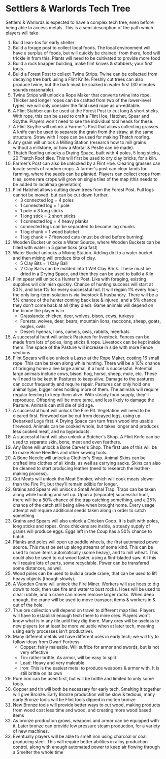 # Settlers & Warlords Tech Tree

Settlers & Warlords is expected to have a complex tech tree, even before being able to access metals. This is a semi description of the path which players will take

1. Build lean-tos for early shelter
2. Build a forage post to collect local foods. The local environment will have a surplus of foods, but will quickly be drained; from there, food will trickle in from this. Plants will need to be cultivated to provide more food
3. Build a rock knapper building, make flint knives & stabbers; your first tools.
4. Build a Forest Post to collect Twine Strips. Twine can be collected from decaying tree bark using a Flint Knife. Freshly cut trees can also produce twine, but the bark must be soaked in water first (30 minutes sounds reasonable).
5. Twine Strips will unlock a Rope Maker that converts twine into rope. Thicker and longer ropes can be crafted from two of the lower-level types; we will only consider the final used rope as un-editable.
6. A Flint Stabber can be used at the Forest Post to cut long & short sticks. With rope, this can be used to craft a Flint Hoe, Hatchet, Spear and Scythe. Players won't need to see the individual tool heads for these.
7. A Flint Scythe will unlock a Farmer's Post that allows collecting grasses. A knife can be used to separate the grain from the straw, at the same structure. Straw with 1 rope can be used for making Thatch roofing.
8. Any grain will unlock a Milling Station (research how to mill grains without a millstone, or how a Mortar & Pestle can be made).
9. Thatch Roofing unlocks a Drying Space, built with 4 poles, 5 long sticks, 20 Thatch Roof tiles. This will first be used to dry clay bricks, for a kiln.
10. Farmer's Post can also be unlocked by a Flint Hoe. Clearing grasses can locate seeds of random crops. A farmer's post can clear lands for farming, where the seeds can be planted. Players can collect crops from tiles; some rare crops will grow on single tiles of the map (this needs to be added to localmap generation)
11. Flint Hatchet allows cutting down trees from the Forest Post. Full logs cannot be moved, but can be cut down further.
    - 3 connected log = 4 poles
    - 1 connected log = 1 pole
    - 1 pole = 3 long sticks
    - 1 long stick = 2 short sticks
    - 1 connected log = 4 heavy planks
    - connected logs can be separated to become log chunks
    - 1 log chunk = 1 wood butcket
    - 1 log chunk = 7 firewood cuts (must be dried before burning)
12. Wooden Bucket unlocks a Water Source, where Wooden Buckets can be filled with water in 5 game ticks (aka fast)
13. Water Bucket unlocks a Mixing Station. Adding dirt to a water bucket and then mixing will produce bits of clay.
    - 5 Clay Bits = 1 Clay Ball
    - 2 Clay Balls can be molded into 1 Wet Clay Brick. These must be dried in a Drying Space, and then they can be used to build a Kiln.
14. Flint spear will unlock a Hunter's Post. Like with foraging, existing supplies will diminish quickly. Chance of hunting success will start at 50%, and lose 1% for every successful hut. It will regain 1% every hour; the only long-term solution is via livestock & husbandry. There will be a 5% chance of the hunter coming back late & injured, and a 5% chance they don't come back at all (they died). Game animals will depend on the biome the player is in
    - Grasslands: chicken, deer, wolves, bison, cows, turkeys
    - Forests: wolves, deer, bears, mountain lions, raccoons, sheep, goats, eagles, owls
    - Desert: hyenas, lions, camels, owls, rabbits, meerkats
15. A successful hunt will unlock Pastures for livestock. Fences can be made from lots of poles, long sticks & rope. Livestock can be kept inside them. The space of the Pasture will increase in side with more Fence sections.
16. Flint Spears will also unlock a Lasso at the Rope Maker, costing 16 small rope. This can be taken along while hunting. There will be a 10% chance of bringing home a live large animal, if a hunt is successful. Potential large animals include cows, bison, hog, horse, sheep, mule, etc. These will need to be kept in Pastures to keep alive. Damage to the pastures can occur frequently and require repair. Pastures can only hold one animal type, bigger ones holding more of them. The animals will require regular feeding to keep them alive. With steady food supply, they'll reproduce. Offspring will be more tame, and less likely to damage the Pasture. Animals can still die of old age.
17. A successful hunt will unlock the Fire Pit. Vegetation will need to be cleared first. Firewood can be cut from decayed logs, using up Debarked Logs first. A Drying Space can turn fresh wood into usable firewood. Animals can be cooked whole, but takes longer and produces less cooked meat, and no byproducts.
18. A successful hunt will also unlock a Butcher's Shop. A Flint Knife can be used to separate skin, bone, meat and even feathers.
19. Any Bone will unlock a Bone Carver's Shop. The first use of this will be to make Bone Needles and other sewing tools.
20. A Bone Needle will unlock a Clothier's Shop. Animal Skins can be crafted into clothes of all kinds, as well as carrying sacks. Skins can also be cleaned to start producing leather (need to research the leather-making process).
21. Cut Meats will unlock the Meat Smoker, which will cook meats slower than the Fire Pit, but they'll remain edible for longer.
22. Grains and Spears will unlock a Small Animal Trap. Traps can be taken along while hunting and set up. Upon a (separate) successful hunt, there will be a 50% chance of the trap catching something, and a 25% chance of the catch still being alive when brought home. Every usage attempt will require additional seeds taken along in order to catch something.
23. Grains and Spears will also unlock a Chicken Coop. It is built with poles, long sticks and ropes. Once chickens are inside, a steady supply of grains will produce eggs. Eggs left in the Coup has a 50% chance to hatch.
24. Planks and poles will open up paddle wheels, the first automated power source. This must be set up along streams of some kind. This can be used to move items automatically (some heavy), and to mill wheat. This could also be used to cut wood faster, using a flint-bladed saw. All this will require lots of parts, some recyclable. Power can be transfered some distances, as well.
25. Wood poles can be used to build a crude crane, that can be used to lift heavy objects (though slowly).
26. A Wooden Crane will unlock the Fire Miner. Workers will use hoes to dig down to rock, then use fire and water to bust rocks. Hoes will be used to clear rubble, and a crane can move/ remove larger rocks. When deep enough, the crane will be used to move transport items & workers in & out of the hole.
27. True ore collection will depend on travel to different map tiles. Players will have to establish enough tech there to mine ores. Players won't know what is in any tile until they dig there. Many ores will be useless to new players (or at least be more valuable when at later tech, meaning using early processes isn't productive).
28. Many different metals wil have different uses in early tech; we will try to follow ideas from Dwarf Fortress
    - Copper: fairly maleable. Will suffice for armor and swords, but is not very effective
    - Tin: rather brittle. As armor, will be easy to split
    - Lead: Heavy and very maleable
    - Iron: This is the easiest metal to produce weapons & armor with. It is still brittle on its own
29. Pure iron can be used first, but will be brittle and limited to only some tools.
30. Copper and tin will both be necessary for early tech. Smelting it together will give Bronze. Early Bronze production will be slow & tedious, many early Bronze tools will be Flint tools dipped in molten bronze
31. New Bronze tools will provide better ways to cut wood, making products from wood cost less time and wood, and creating more wood based items
32. As bronze production grows, weapons and armor can be equipped with it. Later bronze can provide low pressure steam production, for a variety of new machines.
33. Eventually players will be able to smelt iron using charcoal or coal, producing steel. This will require better abilities in alloy production control, along with enough automated power to keep air flowing through a Smelter the whole time
